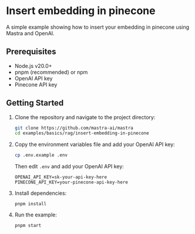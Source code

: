 # Insert embedding in pinecone

A simple example showing how to insert your embedding in pinecone using Mastra and OpenAI.

## Prerequisites

- Node.js v20.0+
- pnpm (recommended) or npm
- OpenAI API key
- Pinecone API key

## Getting Started

1. Clone the repository and navigate to the project directory:

   ```bash
   git clone https://github.com/mastra-ai/mastra
   cd examples/basics/rag/insert-embedding-in-pinecone
   ```

2. Copy the environment variables file and add your OpenAI API key:

   ```bash
   cp .env.example .env
   ```

   Then edit `.env` and add your OpenAI API key:

   ```env
   OPENAI_API_KEY=sk-your-api-key-here
   PINECONE_API_KEY=your-pinecone-api-key-here
   ```

3. Install dependencies:

   ```
   pnpm install
   ```

4. Run the example:

   ```bash
   pnpm start
   ```
